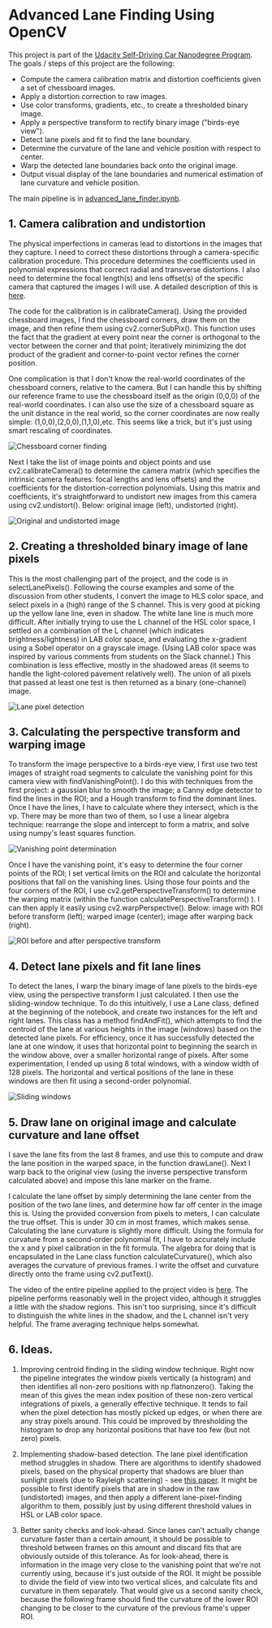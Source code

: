 # Advanced Lane Finding Using OpenCV

This project is part of the [Udacity Self-Driving Car Nanodegree Program](https://github.com/udacity/CarND-Traffic-Sign-Classifier-Project). The goals / steps of this project are the following:

* Compute the camera calibration matrix and distortion coefficients given a set of chessboard images.
* Apply a distortion correction to raw images.
* Use color transforms, gradients, etc., to create a thresholded binary image.
* Apply a perspective transform to rectify binary image ("birds-eye view").
* Detect lane pixels and fit to find the lane boundary.
* Determine the curvature of the lane and vehicle position with respect to center.
* Warp the detected lane boundaries back onto the original image.
* Output visual display of the lane boundaries and numerical estimation of lane curvature and vehicle position.

The main pipeline is in [advanced_lane_finder.ipynb](advanced_lane_finder.ipynb).

## 1. Camera calibration and undistortion

The physical imperfections in cameras lead to distortions in the images that they capture. I need to correct these distortions through a camera-specific calibration procedure. This procedure determines the coefficients used in polynomial expressions that correct radial and transverse distortions. I also need to determine the focal length(s) and lens offset(s) of the specific camera that captured the images I will use. A detailed description of this is [here](http://docs.opencv.org/3.0-beta/doc/py_tutorials/py_calib3d/py_calibration/py_calibration.html).

The code for the calibration is in calibrateCamera(). Using the provided chessboard images, I find the chessboard corners, draw them on the image, and then refine them using cv2.cornerSubPix(). This function uses the fact that the gradient at every point near the corner is orthogonal to the vector between the corner and that point; iteratively minimizing the dot product of the gradient and corner-to-point vector refines the corner position.

One complication is that I don't know the real-world coordinates of the chessboard corners, relative to the camera. But I can handle this by shifting our reference frame to use the chessboard itself as the origin (0,0,0) of the real-world coordinates. I can also use the size of a chessboard square as the unit distance in the real world, so the corner coordinates are now really simple: (1,0,0),(2,0,0),(1,1,0),etc. This seems like a trick, but it's just using smart rescaling of coordinates. 

![Chessboard corner finding](./pipeline_examples/chessboard_corners.png)

Next I take the list of image points and object points and use cv2.calibrateCamera() to determine the camera matrix (which specifies the intrinsic camera features: focal lengths and lens offsets) and the coefficients for the distortion-correction polynomials. Using this matrix and coefficients, it's straightforward to undistort new images from this camera using cv2.undistort(). Below: original image (left), undistorted (right).

![Original and undistorted image](./pipeline_examples/original_undistorted.png)

## 2. Creating a thresholded binary image of lane pixels

This is the most challenging part of the project, and the code is in selectLanePixels(). Following the course examples and some of the discussion from other students, I convert the image to HLS color space, and select pixels in a (high) range of the S channel. This is very good at picking up the yellow lane line, even in shadow. The white lane line is much more difficult. After initially trying to use the L channel of the HSL color space, I settled on a combination of the L channel (which indicates brightness/lightness) in LAB color space, and evaluating the x-gradient using a Sobel operator on a grayscale image. (Using LAB color space was inspired by various comments from students on the Slack channel.) This combination is less effective, mostly in the shadowed areas (it seems to handle the light-colored pavement relatively well). The union of all pixels that passed at least one test is then returned as a binary (one-channel) image. 

![Lane pixel detection](./pipeline_examples/lane_pixel_detection.png)

## 3. Calculating the perspective transform and warping image

To transform the image perspective to a birds-eye view, I first use two test images of straight road segments to calculate the vanishing point for this camera view with findVanishingPoint(). I do this with techniques from the first project: a gaussian blur to smooth the image; a Canny edge detector to find the lines in the ROI; and a Hough transform to find the dominant lines. Once I have the lines, I have to calculate where they intersect, which is the vp. There may be more than two of them, so I use a linear algebra technique: rearrange the slope and intercept to form a matrix, and solve using numpy's least squares function.

![Vanishing point determination](./pipeline_examples/vanishing_point.png)

Once I have the vanishing point, it's easy to determine the four corner points of the ROI; I set vertical limits on the ROI and calculate the horizontal positions that fall on the vanishing lines. Using those four points and the four corners of the ROI, I use cv2.getPerspectiveTransform() to determine the warping matrix (within the function calculatePerspectiveTransform() ). I can then apply it easily using cv2.warpPerspective(). Below: image with ROI before transform (left); warped image (center); image after warping back (right).

![ROI before and after perspective transform](./pipeline_examples/roi_before_after_warp.png)

## 4. Detect lane pixels and fit lane lines

To detect the lanes, I warp the binary image of lane pixels to the birds-eye view, using the perspective transform I just calculated. I then use the sliding-window technique. To do this intuitively, I use a Lane class, defined at the beginning of the notebook, and create two instances for the left and right lanes. This class has a method findAndFit(), which attempts to find the centroid of the lane at various heights in the image (windows) based on the detected lane pixels. For efficiency, once it has successfully detected the lane at one window, it uses that horizontal point to beginning the search in the window above, over a smaller horizontal range of pixels. After some experimentation, I ended up using 8 total windows, with a window width of 128 pixels. The horizontal and vertical positions of the lane in these windows are then fit using a second-order polynomial.

![Sliding windows](./pipeline_examples/sliding_windows.jpg)

## 5. Draw lane on original image and calculate curvature and lane offset 

I save the lane fits from the last 8 frames, and use this to compute and draw the lane position in the warped space, in the function drawLane(). Next I warp back to the original view (using the inverse perspective transform calculated above) and impose this lane marker on the frame. 

I calculate the lane offset by simply determining the lane center from the position of the two lane lines, and determine how far off center in the image this is. Using the provided conversion from pixels to meters, I can calculate the true offset. This is under 30 cm in most frames, which makes sense. Calculating the lane curvature is slightly more difficult. Using the  formula for curvature from a second-order polynomial fit, I have to accurately include the x and y pixel calibration in the fit formula. The algebra for doing that is encapsulated in the Lane class function calculateCurvature(), which also averages the curvature of previous frames. I write the offset and curvature directly onto the frame using cv2.putText().

The video of the entire pipeline applied to the project video is [here](./output_video/video_output.mp4). The pipeline performs reasonably well in the project video, although it struggles a little with the shadow regions. This isn't too surprising, since it's difficult to distinguish the white lines in the shadow, and the L channel isn't very helpful. The frame averaging technique helps somewhat. 

## 6. Ideas.

1. Improving centroid finding in the sliding window technique. Right now the pipeline integrates the window pixels vertically (a histogram) and then identifies all non-zero positions with np.flatnonzero(). Taking the mean of this gives the mean index position of these non-zero vertical integrations of pixels, a generally effective technique. It tends to fail when the pixel detection has mostly picked up edges, or when there are any stray pixels around. This could be improved by thresholding the histogram to drop any horizontal positions that have too few (but not zero) pixels.

2. Implementing shadow-based detection. The lane pixel identification method struggles in shadow. There are algorithms to identify shadowed pixels, based on the physical property that shadows are bluer than sunlight pixels (due to Rayleigh scattering) - see [this paper](https://asp-eurasipjournals.springeropen.com/articles/10.1186/1687-6180-2012-141). It might be possible to first identify pixels that are in shadow in the raw (undistorted) images, and then apply a different lane-pixel-finding algorithm to them, possibly just by using different threshold values in HSL or LAB color space. 

3. Better sanity checks and look-ahead. Since lanes can't actually change curvature faster than a certain amount, it should be possible to threshold between frames on this amount and discard fits that are obviously outside of this tolerance. As for look-ahead, there is information in the image very close to the vanishing point that we're not currently using, because it's just outside of the ROI. It might be possible to divide the field of view into two vertical slices, and calculate fits and curvature in them separately. That would give us a second sanity check, because the following frame should find the curvature of the lower ROI changing to be closer to the curvature of the previous frame's upper ROI.
